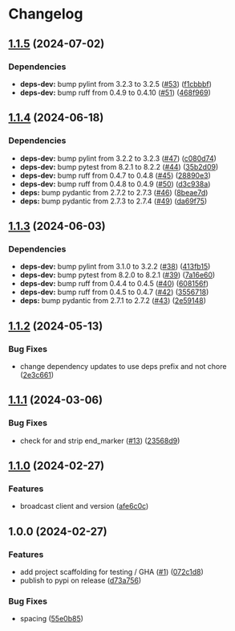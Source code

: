 # Changelog

## [1.1.5](https://github.com/marcoceppi/ibroadcast-dl/compare/v1.1.4...v1.1.5) (2024-07-02)


### Dependencies

* **deps-dev:** bump pylint from 3.2.3 to 3.2.5 ([#53](https://github.com/marcoceppi/ibroadcast-dl/issues/53)) ([f1cbbbf](https://github.com/marcoceppi/ibroadcast-dl/commit/f1cbbbf9bbdbdddcc1b399ec4f5521c409cbc2e7))
* **deps-dev:** bump ruff from 0.4.9 to 0.4.10 ([#51](https://github.com/marcoceppi/ibroadcast-dl/issues/51)) ([468f969](https://github.com/marcoceppi/ibroadcast-dl/commit/468f969ca0fe42de3eb959f90365dd9a631c6ab2))

## [1.1.4](https://github.com/marcoceppi/ibroadcast-dl/compare/v1.1.3...v1.1.4) (2024-06-18)


### Dependencies

* **deps-dev:** bump pylint from 3.2.2 to 3.2.3 ([#47](https://github.com/marcoceppi/ibroadcast-dl/issues/47)) ([c080d74](https://github.com/marcoceppi/ibroadcast-dl/commit/c080d74a9bd9db9a56005168be1e0cc72dfabd5f))
* **deps-dev:** bump pytest from 8.2.1 to 8.2.2 ([#44](https://github.com/marcoceppi/ibroadcast-dl/issues/44)) ([35b2d09](https://github.com/marcoceppi/ibroadcast-dl/commit/35b2d090cf965030dfc6253357e30d16b449527e))
* **deps-dev:** bump ruff from 0.4.7 to 0.4.8 ([#45](https://github.com/marcoceppi/ibroadcast-dl/issues/45)) ([28890e3](https://github.com/marcoceppi/ibroadcast-dl/commit/28890e3b9633de8fd68f6b2c0fe95846f322c966))
* **deps-dev:** bump ruff from 0.4.8 to 0.4.9 ([#50](https://github.com/marcoceppi/ibroadcast-dl/issues/50)) ([d3c938a](https://github.com/marcoceppi/ibroadcast-dl/commit/d3c938ac911ddfef46635c446ab1c551b81e3579))
* **deps:** bump pydantic from 2.7.2 to 2.7.3 ([#46](https://github.com/marcoceppi/ibroadcast-dl/issues/46)) ([8beae7d](https://github.com/marcoceppi/ibroadcast-dl/commit/8beae7d6551ce77174ad57ed58ab4e70ec81825b))
* **deps:** bump pydantic from 2.7.3 to 2.7.4 ([#49](https://github.com/marcoceppi/ibroadcast-dl/issues/49)) ([da69f75](https://github.com/marcoceppi/ibroadcast-dl/commit/da69f75591094ed147afe0e537ea248fb4129a85))

## [1.1.3](https://github.com/marcoceppi/ibroadcast-dl/compare/v1.1.2...v1.1.3) (2024-06-03)


### Dependencies

* **deps-dev:** bump pylint from 3.1.0 to 3.2.2 ([#38](https://github.com/marcoceppi/ibroadcast-dl/issues/38)) ([413fb15](https://github.com/marcoceppi/ibroadcast-dl/commit/413fb15cbffcd96f52bccf3806242ed8cc699450))
* **deps-dev:** bump pytest from 8.2.0 to 8.2.1 ([#39](https://github.com/marcoceppi/ibroadcast-dl/issues/39)) ([7a16e60](https://github.com/marcoceppi/ibroadcast-dl/commit/7a16e606cd5c876165293ed292d27bcdf6879e07))
* **deps-dev:** bump ruff from 0.4.4 to 0.4.5 ([#40](https://github.com/marcoceppi/ibroadcast-dl/issues/40)) ([608156f](https://github.com/marcoceppi/ibroadcast-dl/commit/608156fe2c33d695f5891436c0d7ad4e72777713))
* **deps-dev:** bump ruff from 0.4.5 to 0.4.7 ([#42](https://github.com/marcoceppi/ibroadcast-dl/issues/42)) ([3556718](https://github.com/marcoceppi/ibroadcast-dl/commit/3556718e0cf5f243144ee1875862d37f7263b7c1))
* **deps:** bump pydantic from 2.7.1 to 2.7.2 ([#43](https://github.com/marcoceppi/ibroadcast-dl/issues/43)) ([2e59148](https://github.com/marcoceppi/ibroadcast-dl/commit/2e5914876984e399860fbbe9c74c86ba9af3f425))

## [1.1.2](https://github.com/marcoceppi/ibroadcast-dl/compare/v1.1.1...v1.1.2) (2024-05-13)


### Bug Fixes

* change dependency updates to use deps prefix and not chore ([2e3c661](https://github.com/marcoceppi/ibroadcast-dl/commit/2e3c661254d8181b2e6d9b956cf77b7a000fb713))

## [1.1.1](https://github.com/marcoceppi/ibroadcast-dl/compare/v1.1.0...v1.1.1) (2024-03-06)


### Bug Fixes

* check for and strip end_marker ([#13](https://github.com/marcoceppi/ibroadcast-dl/issues/13)) ([23568d9](https://github.com/marcoceppi/ibroadcast-dl/commit/23568d9e5f03acc73fff03cc9d8dea033f2fb94a))

## [1.1.0](https://github.com/marcoceppi/ibroadcast-dl/compare/v1.0.0...v1.1.0) (2024-02-27)


### Features

* broadcast client and version ([afe6c0c](https://github.com/marcoceppi/ibroadcast-dl/commit/afe6c0c97911d259265f789309a314fee4888b8b))

## 1.0.0 (2024-02-27)


### Features

* add project scaffolding for testing / GHA ([#1](https://github.com/marcoceppi/ibroadcast-dl/issues/1)) ([072c1d8](https://github.com/marcoceppi/ibroadcast-dl/commit/072c1d8ae0c62ed41fad173bc70c5a93b17f4fd8))
* publish to pypi on release ([d73a756](https://github.com/marcoceppi/ibroadcast-dl/commit/d73a75624e33119153570a13c629742591459337))


### Bug Fixes

* spacing ([55e0b85](https://github.com/marcoceppi/ibroadcast-dl/commit/55e0b8507779dcc59f627ad4ea8259a469cb52b3))
